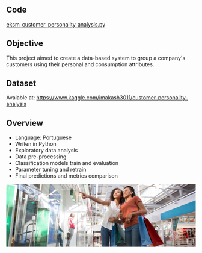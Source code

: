 ## Code
[eksm_customer_personality_analysis.py](https://github.com/eduardoksmello/eduardoksmello_portfolio/blob/main/eksm_customer_personality/eksm_customer_personality_analysis_clustering.ipynb)

## Objective
This project aimed to create a data-based system to group a company's customers using their personal and consumption attributes.

## Dataset
Avaiable at: https://www.kaggle.com/imakash3011/customer-personality-analysis

## Overview
- Language: Portuguese
- Writen in Python
- Exploratory data analysis
- Data pre-processing
- Classification models train and evaluation
- Parameter tuning and retrain
- Final predictions and metrics comparison

![image](https://github.com/eduardoksmello/eduardoksmello_portfolio/blob/main/eksm_customer_personality/customer_personality_banner_eksm.jpg)
